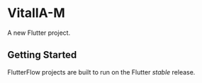 # VitalIA-M

A new Flutter project.

## Getting Started

FlutterFlow projects are built to run on the Flutter _stable_ release.
